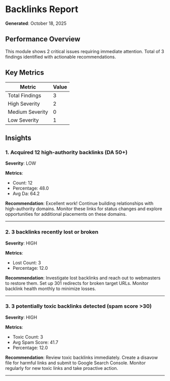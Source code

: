 # Backlinks Report

**Generated**: October 18, 2025

## Performance Overview

This module shows 2 critical issues requiring immediate attention. Total of 3 findings identified with actionable recommendations.

## Key Metrics

| Metric | Value |
|--------|-------|
| Total Findings | 3 |
| High Severity | 2 |
| Medium Severity | 0 |
| Low Severity | 1 |


## Insights

### 1. Acquired 12 high-authority backlinks (DA 50+)

**Severity**: LOW

**Metrics**:
- Count: 12
- Percentage: 48.0
- Avg Da: 64.2

**Recommendation**: Excellent work! Continue building relationships with high-authority domains. Monitor these links for status changes and explore opportunities for additional placements on these domains.

---

### 2. 3 backlinks recently lost or broken

**Severity**: HIGH

**Metrics**:
- Lost Count: 3
- Percentage: 12.0

**Recommendation**: Investigate lost backlinks and reach out to webmasters to restore them. Set up 301 redirects for broken target URLs. Monitor backlink health monthly to minimize losses.

---

### 3. 3 potentially toxic backlinks detected (spam score >30)

**Severity**: HIGH

**Metrics**:
- Toxic Count: 3
- Avg Spam Score: 41.7
- Percentage: 12.0

**Recommendation**: Review toxic backlinks immediately. Create a disavow file for harmful links and submit to Google Search Console. Monitor regularly for new toxic links and take proactive action.

---


